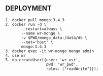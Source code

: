 ## DEPLOYMENT

    1. docker pull mongo:3.4.3
    2. docker run -d \
           --restart=always \
           --name wr-mongo \
           -v $PWD/mongo_data:/data/db \
           --net='host' \
           mongo:3.4.3
    3. docker exec -it wr-mongo mongo admin
    4. use wr 
    5. db.createUser({user: 'wr_usr',
                      pwd: 'wr_pwd',
                      roles: ["readWrite"]});
